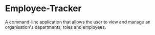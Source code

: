 # Employee-Tracker
A command-line application that allows the user to view and manage an organisation's departments, roles and employees.
